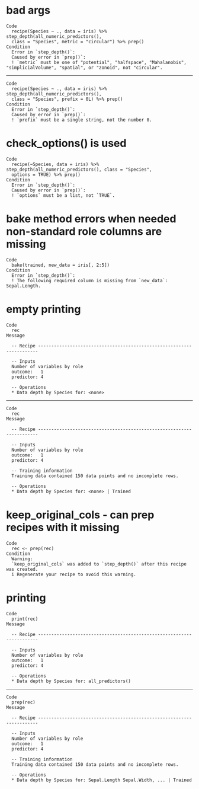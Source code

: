 # bad args

    Code
      recipe(Species ~ ., data = iris) %>% step_depth(all_numeric_predictors(),
      class = "Species", metric = "circular") %>% prep()
    Condition
      Error in `step_depth()`:
      Caused by error in `prep()`:
      ! `metric` must be one of "potential", "halfspace", "Mahalanobis", "simplicialVolume", "spatial", or "zonoid", not "circular".

---

    Code
      recipe(Species ~ ., data = iris) %>% step_depth(all_numeric_predictors(),
      class = "Species", prefix = 0L) %>% prep()
    Condition
      Error in `step_depth()`:
      Caused by error in `prep()`:
      ! `prefix` must be a single string, not the number 0.

# check_options() is used

    Code
      recipe(~Species, data = iris) %>% step_depth(all_numeric_predictors(), class = "Species",
      options = TRUE) %>% prep()
    Condition
      Error in `step_depth()`:
      Caused by error in `prep()`:
      ! `options` must be a list, not `TRUE`.

# bake method errors when needed non-standard role columns are missing

    Code
      bake(trained, new_data = iris[, 2:5])
    Condition
      Error in `step_depth()`:
      ! The following required column is missing from `new_data`: Sepal.Length.

# empty printing

    Code
      rec
    Message
      
      -- Recipe ----------------------------------------------------------------------
      
      -- Inputs 
      Number of variables by role
      outcome:   1
      predictor: 4
      
      -- Operations 
      * Data depth by Species for: <none>

---

    Code
      rec
    Message
      
      -- Recipe ----------------------------------------------------------------------
      
      -- Inputs 
      Number of variables by role
      outcome:   1
      predictor: 4
      
      -- Training information 
      Training data contained 150 data points and no incomplete rows.
      
      -- Operations 
      * Data depth by Species for: <none> | Trained

# keep_original_cols - can prep recipes with it missing

    Code
      rec <- prep(rec)
    Condition
      Warning:
      `keep_original_cols` was added to `step_depth()` after this recipe was created.
      i Regenerate your recipe to avoid this warning.

# printing

    Code
      print(rec)
    Message
      
      -- Recipe ----------------------------------------------------------------------
      
      -- Inputs 
      Number of variables by role
      outcome:   1
      predictor: 4
      
      -- Operations 
      * Data depth by Species for: all_predictors()

---

    Code
      prep(rec)
    Message
      
      -- Recipe ----------------------------------------------------------------------
      
      -- Inputs 
      Number of variables by role
      outcome:   1
      predictor: 4
      
      -- Training information 
      Training data contained 150 data points and no incomplete rows.
      
      -- Operations 
      * Data depth by Species for: Sepal.Length Sepal.Width, ... | Trained

